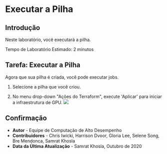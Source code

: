 # Executar a Pilha

## Introdução

Neste laboratório, você executará a pilha.

Tempo de Laboratório Estimado: 2 minutos

## Tarefa: Executar a Pilha

Agora que sua pilha é criada, você pode executar jobs.

1.  Selecione a pilha que você criou.
    
2.  No menu drop-down "Ações do Terraform", execute 'Aplicar' para iniciar a infraestrutura de GPU. ![](./images/tf_actions.png)
    

## Confirmação

*   **Autor** - Equipe de Computação de Alto Desempenho
*   **Contribuidores** - Chris Iwicki, Harrison Dvoor, Gloria Lee, Selene Song, Bre Mendonca, Samrat Khosla
*   **Data da Última Atualização** - Samrat Khosla, Outubro de 2020